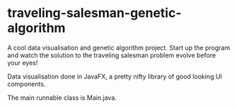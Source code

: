 # traveling-salesman-genetic-algorithm

A cool data visualisation and genetic algorithm project.
Start up the program and watch the solution to the traveling salesman problem evolve before your eyes!

Data visualisation done in JavaFX, a pretty nifty library of good looking UI components.

The main runnable class is Main.java.


